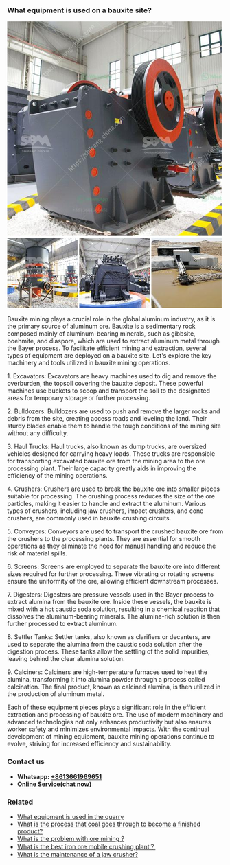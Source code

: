 <h3>What equipment is used on a bauxite site?</h3><img src='1701743111.jpg' alt=''><p>Bauxite mining plays a crucial role in the global aluminum industry, as it is the primary source of aluminum ore. Bauxite is a sedimentary rock composed mainly of aluminum-bearing minerals, such as gibbsite, boehmite, and diaspore, which are used to extract aluminum metal through the Bayer process. To facilitate efficient mining and extraction, several types of equipment are deployed on a bauxite site. Let's explore the key machinery and tools utilized in bauxite mining operations.</p><p>1. Excavators: Excavators are heavy machines used to dig and remove the overburden, the topsoil covering the bauxite deposit. These powerful machines use buckets to scoop and transport the soil to the designated areas for temporary storage or further processing.</p><p>2. Bulldozers: Bulldozers are used to push and remove the larger rocks and debris from the site, creating access roads and leveling the land. Their sturdy blades enable them to handle the tough conditions of the mining site without any difficulty.</p><p>3. Haul Trucks: Haul trucks, also known as dump trucks, are oversized vehicles designed for carrying heavy loads. These trucks are responsible for transporting excavated bauxite ore from the mining area to the ore processing plant. Their large capacity greatly aids in improving the efficiency of the mining operations.</p><p>4. Crushers: Crushers are used to break the bauxite ore into smaller pieces suitable for processing. The crushing process reduces the size of the ore particles, making it easier to handle and extract the aluminum. Various types of crushers, including jaw crushers, impact crushers, and cone crushers, are commonly used in bauxite crushing circuits.</p><p>5. Conveyors: Conveyors are used to transport the crushed bauxite ore from the crushers to the processing plants. They are essential for smooth operations as they eliminate the need for manual handling and reduce the risk of material spills.</p><p>6. Screens: Screens are employed to separate the bauxite ore into different sizes required for further processing. These vibrating or rotating screens ensure the uniformity of the ore, allowing efficient downstream processes.</p><p>7. Digesters: Digesters are pressure vessels used in the Bayer process to extract alumina from the bauxite ore. Inside these vessels, the bauxite is mixed with a hot caustic soda solution, resulting in a chemical reaction that dissolves the aluminum-bearing minerals. The alumina-rich solution is then further processed to extract aluminum.</p><p>8. Settler Tanks: Settler tanks, also known as clarifiers or decanters, are used to separate the alumina from the caustic soda solution after the digestion process. These tanks allow the settling of the solid impurities, leaving behind the clear alumina solution.</p><p>9. Calciners: Calciners are high-temperature furnaces used to heat the alumina, transforming it into alumina powder through a process called calcination. The final product, known as calcined alumina, is then utilized in the production of aluminum metal.</p><p>Each of these equipment pieces plays a significant role in the efficient extraction and processing of bauxite ore. The use of modern machinery and advanced technologies not only enhances productivity but also ensures worker safety and minimizes environmental impacts. With the continual development of mining equipment, bauxite mining operations continue to evolve, striving for increased efficiency and sustainability.</p><h3>Contact us</h3><ul><li><strong>Whatsapp:&nbsp;<a href="https://wa.me/8613661969651">+8613661969651</a></strong></li><li><a href="https://swt.shibang-china.com/?git&amp;zhl&amp;What equipment is used on a bauxite site"><strong>Online Service(chat now)</strong></a></li></ul><h3>Related</h3><ul><li><a href='What equipment is used in the quarry.md'>What equipment is used in the quarry</a></li><li><a href='What is the process that coal goes through to become a finished product.md'>What is the process that coal goes through to become a finished product?</a></li><li><a href='What is the problem with ore mining .md'>What is the problem with ore mining ?</a></li><li><a href='What is the best iron ore mobile crushing plant？.md'>What is the best iron ore mobile crushing plant？</a></li><li><a href='What is the maintenance of a jaw crusher.md'>What is the maintenance of a jaw crusher?</a></li></ul>